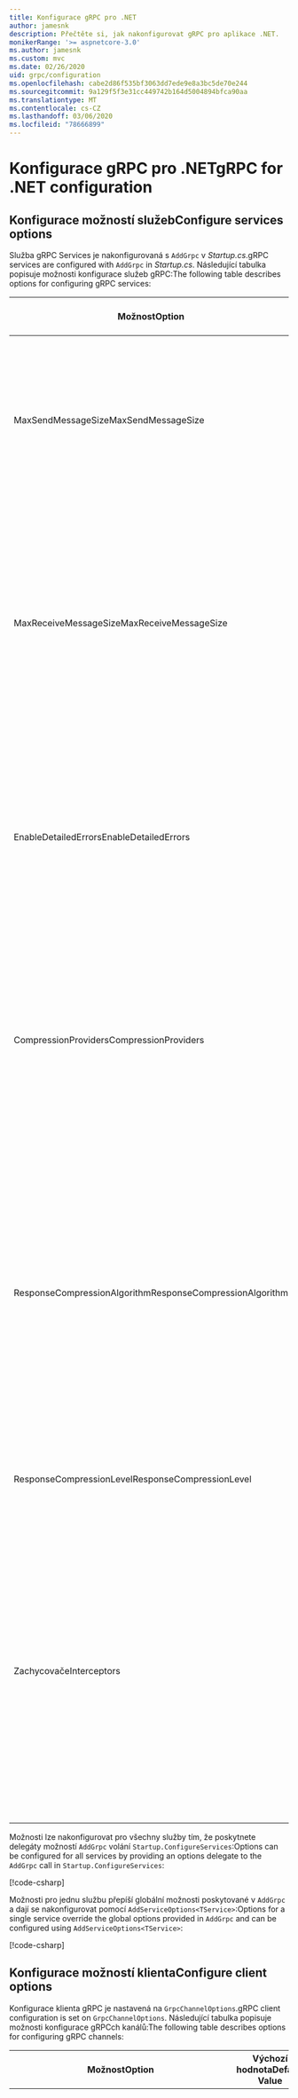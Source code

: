```yaml
---
title: Konfigurace gRPC pro .NET
author: jamesnk
description: Přečtěte si, jak nakonfigurovat gRPC pro aplikace .NET.
monikerRange: '>= aspnetcore-3.0'
ms.author: jamesnk
ms.custom: mvc
ms.date: 02/26/2020
uid: grpc/configuration
ms.openlocfilehash: cabe2d86f535bf3063dd7ede9e8a3bc5de70e244
ms.sourcegitcommit: 9a129f5f3e31cc449742b164d5004894bfca90aa
ms.translationtype: MT
ms.contentlocale: cs-CZ
ms.lasthandoff: 03/06/2020
ms.locfileid: "78666899"
---
```

# <a name="grpc-for-net-configuration"></a><span data-ttu-id="bb893-103">Konfigurace gRPC pro .NET</span><span class="sxs-lookup"><span data-stu-id="bb893-103">gRPC for .NET configuration</span></span>

## <a name="configure-services-options"></a><span data-ttu-id="bb893-104">Konfigurace možností služeb</span><span class="sxs-lookup"><span data-stu-id="bb893-104">Configure services options</span></span>

<span data-ttu-id="bb893-105">Služba gRPC Services je nakonfigurovaná s `AddGrpc` v *Startup.cs*.</span><span class="sxs-lookup"><span data-stu-id="bb893-105">gRPC services are configured with `AddGrpc` in *Startup.cs*.</span></span> <span data-ttu-id="bb893-106">Následující tabulka popisuje možnosti konfigurace služeb gRPC:</span><span class="sxs-lookup"><span data-stu-id="bb893-106">The following table describes options for configuring gRPC services:</span></span>

| <span data-ttu-id="bb893-107">Možnost</span><span class="sxs-lookup"><span data-stu-id="bb893-107">Option</span></span> | <span data-ttu-id="bb893-108">Výchozí hodnota</span><span class="sxs-lookup"><span data-stu-id="bb893-108">Default Value</span></span> | <span data-ttu-id="bb893-109">Popis</span><span class="sxs-lookup"><span data-stu-id="bb893-109">Description</span></span> |
| ------ | ------------- | ----------- |
| <span data-ttu-id="bb893-110">MaxSendMessageSize</span><span class="sxs-lookup"><span data-stu-id="bb893-110">MaxSendMessageSize</span></span> | `null` | <span data-ttu-id="bb893-111">Maximální velikost zprávy v bajtech, která se dá odeslat ze serveru.</span><span class="sxs-lookup"><span data-stu-id="bb893-111">The maximum message size in bytes that can be sent from the server.</span></span> <span data-ttu-id="bb893-112">Při pokusu o odeslání zprávy, která přesahuje nakonfigurovanou maximální velikost zprávy, dojde k výjimce.</span><span class="sxs-lookup"><span data-stu-id="bb893-112">Attempting to send a message that exceeds the configured maximum message size results in an exception.</span></span> |
| <span data-ttu-id="bb893-113">MaxReceiveMessageSize</span><span class="sxs-lookup"><span data-stu-id="bb893-113">MaxReceiveMessageSize</span></span> | <span data-ttu-id="bb893-114">4 MB</span><span class="sxs-lookup"><span data-stu-id="bb893-114">4 MB</span></span> | <span data-ttu-id="bb893-115">Maximální velikost zprávy v bajtech, kterou může server přijmout.</span><span class="sxs-lookup"><span data-stu-id="bb893-115">The maximum message size in bytes that can be received by the server.</span></span> <span data-ttu-id="bb893-116">Pokud server obdrží zprávu, která tento limit překračuje, vyvolá výjimku.</span><span class="sxs-lookup"><span data-stu-id="bb893-116">If the server receives a message that exceeds this limit, it throws an exception.</span></span> <span data-ttu-id="bb893-117">Zvýšením této hodnoty umožníte serveru přijímat větší zprávy, ale můžou negativně ovlivnit spotřebu paměti.</span><span class="sxs-lookup"><span data-stu-id="bb893-117">Increasing this value allows the server to receive larger messages, but can negatively impact memory consumption.</span></span> |
| <span data-ttu-id="bb893-118">EnableDetailedErrors</span><span class="sxs-lookup"><span data-stu-id="bb893-118">EnableDetailedErrors</span></span> | `false` | <span data-ttu-id="bb893-119">Pokud `true`, jsou klientovi vraceny podrobné zprávy o výjimce, pokud je vyvolána výjimka v metodě služby.</span><span class="sxs-lookup"><span data-stu-id="bb893-119">If `true`, detailed exception messages are returned to clients when an exception is thrown in a service method.</span></span> <span data-ttu-id="bb893-120">Výchozí formát je `false`.</span><span class="sxs-lookup"><span data-stu-id="bb893-120">The default is `false`.</span></span> <span data-ttu-id="bb893-121">Nastavení `EnableDetailedErrors` `true` může způsobit nevracení citlivých informací.</span><span class="sxs-lookup"><span data-stu-id="bb893-121">Setting `EnableDetailedErrors` to `true` can leak sensitive information.</span></span> |
| <span data-ttu-id="bb893-122">CompressionProviders</span><span class="sxs-lookup"><span data-stu-id="bb893-122">CompressionProviders</span></span> | <span data-ttu-id="bb893-123">gzip</span><span class="sxs-lookup"><span data-stu-id="bb893-123">gzip</span></span> | <span data-ttu-id="bb893-124">Kolekce zprostředkovatelů komprese používaných ke komprimaci a dekompresi zpráv.</span><span class="sxs-lookup"><span data-stu-id="bb893-124">A collection of compression providers used to compress and decompress messages.</span></span> <span data-ttu-id="bb893-125">Vlastní zprostředkovatelé komprese lze vytvořit a přidat do kolekce.</span><span class="sxs-lookup"><span data-stu-id="bb893-125">Custom compression providers can be created and added to the collection.</span></span> <span data-ttu-id="bb893-126">Výchozí konfigurovaná zprostředkovatelé podporují kompresi **gzip** .</span><span class="sxs-lookup"><span data-stu-id="bb893-126">The default configured providers support **gzip** compression.</span></span> |
| <span data-ttu-id="bb893-127"><span style="word-break:normal;word-wrap:normal">ResponseCompressionAlgorithm</span></span><span class="sxs-lookup"><span data-stu-id="bb893-127"><span style="word-break:normal;word-wrap:normal">ResponseCompressionAlgorithm</span></span></span> | `null` | <span data-ttu-id="bb893-128">Kompresní algoritmus používaný ke kompresi zpráv odeslaných ze serveru.</span><span class="sxs-lookup"><span data-stu-id="bb893-128">The compression algorithm used to compress messages sent from the server.</span></span> <span data-ttu-id="bb893-129">Algoritmus se musí shodovat se zprostředkovatelem komprese v `CompressionProviders`.</span><span class="sxs-lookup"><span data-stu-id="bb893-129">The algorithm must match a compression provider in `CompressionProviders`.</span></span> <span data-ttu-id="bb893-130">Aby algoritmus mohl zkomprimovat odpověď, musí klient označit, že podporuje algoritmus, a to tak, že ho pošle v hlavičce **grpc-Accept-Encoding** .</span><span class="sxs-lookup"><span data-stu-id="bb893-130">For the algorithm to compress a response, the client must indicate it supports the algorithm by sending it in the **grpc-accept-encoding** header.</span></span> |
| <span data-ttu-id="bb893-131">ResponseCompressionLevel</span><span class="sxs-lookup"><span data-stu-id="bb893-131">ResponseCompressionLevel</span></span> | `null` | <span data-ttu-id="bb893-132">Úroveň komprimace používaná ke kompresi zpráv odeslaných ze serveru.</span><span class="sxs-lookup"><span data-stu-id="bb893-132">The compress level used to compress messages sent from the server.</span></span> |
| <span data-ttu-id="bb893-133">Zachycovače</span><span class="sxs-lookup"><span data-stu-id="bb893-133">Interceptors</span></span> | <span data-ttu-id="bb893-134">Žádná</span><span class="sxs-lookup"><span data-stu-id="bb893-134">None</span></span> | <span data-ttu-id="bb893-135">Kolekce zachycení, které jsou spouštěny s každým voláním gRPC.</span><span class="sxs-lookup"><span data-stu-id="bb893-135">A collection of interceptors that are run with each gRPC call.</span></span> <span data-ttu-id="bb893-136">Zachycení se spouští v pořadí, v jakém jsou zaregistrovaná.</span><span class="sxs-lookup"><span data-stu-id="bb893-136">Interceptors are run in the order they are registered.</span></span> <span data-ttu-id="bb893-137">Globálně nakonfigurované zachycení se spouští před zachyceními nakonfigurovanými pro jednu službu.</span><span class="sxs-lookup"><span data-stu-id="bb893-137">Globally configured interceptors are run before interceptors configured for a single service.</span></span> <span data-ttu-id="bb893-138">Další informace o zachycených gRPC naleznete v tématu [GRPC zachycení vs. middleware](xref:grpc/migration#grpc-interceptors-vs-middleware).</span><span class="sxs-lookup"><span data-stu-id="bb893-138">For more information about gRPC interceptors, see [gRPC Interceptors vs. Middleware](xref:grpc/migration#grpc-interceptors-vs-middleware).</span></span> |

<span data-ttu-id="bb893-139">Možnosti lze nakonfigurovat pro všechny služby tím, že poskytnete delegáty možností `AddGrpc` volání `Startup.ConfigureServices`:</span><span class="sxs-lookup"><span data-stu-id="bb893-139">Options can be configured for all services by providing an options delegate to the `AddGrpc` call in `Startup.ConfigureServices`:</span></span>

[!code-csharp[](~/grpc/configuration/sample/GrcpService/Startup.cs?name=snippet)]

<span data-ttu-id="bb893-140">Možnosti pro jednu službu přepíší globální možnosti poskytované v `AddGrpc` a dají se nakonfigurovat pomocí `AddServiceOptions<TService>`:</span><span class="sxs-lookup"><span data-stu-id="bb893-140">Options for a single service override the global options provided in `AddGrpc` and can be configured using `AddServiceOptions<TService>`:</span></span>

[!code-csharp[](~/grpc/configuration/sample/GrcpService/Startup2.cs?name=snippet)]

## <a name="configure-client-options"></a><span data-ttu-id="bb893-141">Konfigurace možností klienta</span><span class="sxs-lookup"><span data-stu-id="bb893-141">Configure client options</span></span>

<span data-ttu-id="bb893-142">Konfigurace klienta gRPC je nastavená na `GrpcChannelOptions`.</span><span class="sxs-lookup"><span data-stu-id="bb893-142">gRPC client configuration is set on `GrpcChannelOptions`.</span></span> <span data-ttu-id="bb893-143">Následující tabulka popisuje možnosti konfigurace gRPCch kanálů:</span><span class="sxs-lookup"><span data-stu-id="bb893-143">The following table describes options for configuring gRPC channels:</span></span>

| <span data-ttu-id="bb893-144">Možnost</span><span class="sxs-lookup"><span data-stu-id="bb893-144">Option</span></span> | <span data-ttu-id="bb893-145">Výchozí hodnota</span><span class="sxs-lookup"><span data-stu-id="bb893-145">Default Value</span></span> | <span data-ttu-id="bb893-146">Popis</span><span class="sxs-lookup"><span data-stu-id="bb893-146">Description</span></span> |
| ------ | ------------- | ----------- |
| <span data-ttu-id="bb893-147">HttpClient</span><span class="sxs-lookup"><span data-stu-id="bb893-147">HttpClient</span></span> | <span data-ttu-id="bb893-148">Nová instance</span><span class="sxs-lookup"><span data-stu-id="bb893-148">New instance</span></span> | <span data-ttu-id="bb893-149">`HttpClient` slouží k volání gRPC.</span><span class="sxs-lookup"><span data-stu-id="bb893-149">The `HttpClient` used to make gRPC calls.</span></span> <span data-ttu-id="bb893-150">Klienta lze nastavit tak, aby nakonfiguroval vlastní `HttpClientHandler`, nebo přidat další obslužné rutiny do kanálu HTTP pro volání gRPC.</span><span class="sxs-lookup"><span data-stu-id="bb893-150">A client can be set to configure a custom `HttpClientHandler`, or add additional handlers to the HTTP pipeline for gRPC calls.</span></span> <span data-ttu-id="bb893-151">Pokud není zadaný žádný `HttpClient`, vytvoří se pro kanál nová instance `HttpClient`.</span><span class="sxs-lookup"><span data-stu-id="bb893-151">If no `HttpClient` is specified, then a new `HttpClient` instance is created for the channel.</span></span> <span data-ttu-id="bb893-152">Bude automaticky vyřazen.</span><span class="sxs-lookup"><span data-stu-id="bb893-152">It will automatically be disposed.</span></span> |
| <span data-ttu-id="bb893-153">DisposeHttpClient</span><span class="sxs-lookup"><span data-stu-id="bb893-153">DisposeHttpClient</span></span> | `false` | <span data-ttu-id="bb893-154">Pokud je zadána `true`a je zadán `HttpClient`, bude instance `HttpClient` po vyřazení `GrpcChannel` odstraněna.</span><span class="sxs-lookup"><span data-stu-id="bb893-154">If `true`, and an `HttpClient` is specified, then the `HttpClient` instance will be disposed when the `GrpcChannel` is disposed.</span></span> |
| <span data-ttu-id="bb893-155">LoggerFactory</span><span class="sxs-lookup"><span data-stu-id="bb893-155">LoggerFactory</span></span> | `null` | <span data-ttu-id="bb893-156">`LoggerFactory`, kterou klient používá k protokolování informací o voláních gRPC.</span><span class="sxs-lookup"><span data-stu-id="bb893-156">The `LoggerFactory` used by the client to log information about gRPC calls.</span></span> <span data-ttu-id="bb893-157">Instanci `LoggerFactory` lze přeložit z injektáže závislosti nebo vytvořit pomocí `LoggerFactory.Create`.</span><span class="sxs-lookup"><span data-stu-id="bb893-157">A `LoggerFactory` instance can be resolved from dependency injection or created using `LoggerFactory.Create`.</span></span> <span data-ttu-id="bb893-158">Příklady konfigurace protokolování najdete v tématu <xref:grpc/diagnostics#grpc-client-logging>.</span><span class="sxs-lookup"><span data-stu-id="bb893-158">For examples of configuring logging, see <xref:grpc/diagnostics#grpc-client-logging>.</span></span> |
| <span data-ttu-id="bb893-159">MaxSendMessageSize</span><span class="sxs-lookup"><span data-stu-id="bb893-159">MaxSendMessageSize</span></span> | `null` | <span data-ttu-id="bb893-160">Maximální velikost zprávy v bajtech, kterou je možné odeslat z klienta.</span><span class="sxs-lookup"><span data-stu-id="bb893-160">The maximum message size in bytes that can be sent from the client.</span></span> <span data-ttu-id="bb893-161">Při pokusu o odeslání zprávy, která přesahuje nakonfigurovanou maximální velikost zprávy, dojde k výjimce.</span><span class="sxs-lookup"><span data-stu-id="bb893-161">Attempting to send a message that exceeds the configured maximum message size results in an exception.</span></span> |
| <span data-ttu-id="bb893-162"><span style="word-break:normal;word-wrap:normal">MaxReceiveMessageSize</span></span><span class="sxs-lookup"><span data-stu-id="bb893-162"><span style="word-break:normal;word-wrap:normal">MaxReceiveMessageSize</span></span></span> | <span data-ttu-id="bb893-163">4 MB</span><span class="sxs-lookup"><span data-stu-id="bb893-163">4 MB</span></span> | <span data-ttu-id="bb893-164">Maximální velikost zprávy v bajtech, kterou může klient přijmout.</span><span class="sxs-lookup"><span data-stu-id="bb893-164">The maximum message size in bytes that can be received by the client.</span></span> <span data-ttu-id="bb893-165">Pokud klient obdrží zprávu, která tento limit překračuje, vyvolá výjimku.</span><span class="sxs-lookup"><span data-stu-id="bb893-165">If the client receives a message that exceeds this limit, it throws an exception.</span></span> <span data-ttu-id="bb893-166">Zvýšením této hodnoty umožníte klientovi přijímat větší zprávy, ale může negativně ovlivnit spotřebu paměti.</span><span class="sxs-lookup"><span data-stu-id="bb893-166">Increasing this value allows the client to receive larger messages, but can negatively impact memory consumption.</span></span> |
| <span data-ttu-id="bb893-167">Přihlašovací údaje</span><span class="sxs-lookup"><span data-stu-id="bb893-167">Credentials</span></span> | `null` | <span data-ttu-id="bb893-168">Instance `ChannelCredentials`.</span><span class="sxs-lookup"><span data-stu-id="bb893-168">A `ChannelCredentials` instance.</span></span> <span data-ttu-id="bb893-169">Přihlašovací údaje se používají k přidání metadat ověřování pro volání gRPC.</span><span class="sxs-lookup"><span data-stu-id="bb893-169">Credentials are used to add authentication metadata to gRPC calls.</span></span> |
| <span data-ttu-id="bb893-170">CompressionProviders</span><span class="sxs-lookup"><span data-stu-id="bb893-170">CompressionProviders</span></span> | <span data-ttu-id="bb893-171">gzip</span><span class="sxs-lookup"><span data-stu-id="bb893-171">gzip</span></span> | <span data-ttu-id="bb893-172">Kolekce zprostředkovatelů komprese používaných ke komprimaci a dekompresi zpráv.</span><span class="sxs-lookup"><span data-stu-id="bb893-172">A collection of compression providers used to compress and decompress messages.</span></span> <span data-ttu-id="bb893-173">Vlastní zprostředkovatelé komprese lze vytvořit a přidat do kolekce.</span><span class="sxs-lookup"><span data-stu-id="bb893-173">Custom compression providers can be created and added to the collection.</span></span> <span data-ttu-id="bb893-174">Výchozí konfigurovaná zprostředkovatelé podporují kompresi **gzip** .</span><span class="sxs-lookup"><span data-stu-id="bb893-174">The default configured providers support **gzip** compression.</span></span> |

<span data-ttu-id="bb893-175">Následující kód:</span><span class="sxs-lookup"><span data-stu-id="bb893-175">The following code:</span></span>

* <span data-ttu-id="bb893-176">Nastaví maximální velikost zprávy pro odesílání a přijímání na kanálu.</span><span class="sxs-lookup"><span data-stu-id="bb893-176">Sets the maximum send and receive message size on the channel.</span></span>
* <span data-ttu-id="bb893-177">Vytvoří klienta.</span><span class="sxs-lookup"><span data-stu-id="bb893-177">Creates a client.</span></span>

[!code-csharp[](~/grpc/configuration/sample/Program.cs?name=snippet&highlight=3-8)]

[!INCLUDE[](~/includes/gRPCazure.md)]

## <a name="additional-resources"></a><span data-ttu-id="bb893-178">Další zdroje</span><span class="sxs-lookup"><span data-stu-id="bb893-178">Additional resources</span></span>

* <xref:grpc/aspnetcore>
* <xref:grpc/client>
* <xref:grpc/diagnostics>
* <xref:tutorials/grpc/grpc-start>
